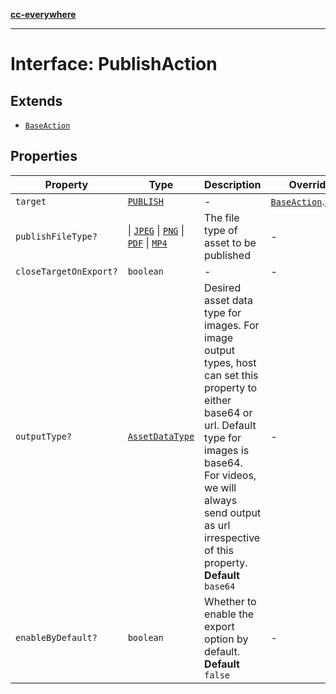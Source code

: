 [**cc-everywhere**](../../../../../index.md)

***

# Interface: PublishAction

## Extends

- [`BaseAction`](../../export-config-types/interfaces/base-action.md)

## Properties

| Property | Type | Description | Overrides |
| ------ | ------ | ------ | ------ |
| `target` | [`PUBLISH`](../../export-config-types/enumerations/publish-target.md#publish) | - | [`BaseAction`](../../export-config-types/interfaces/base-action.md).[`target`](../../export-config-types/interfaces/base-action.md#target) |
| `publishFileType?` | \| [`JPEG`](../../asset-types/enumerations/image-file-type.md#jpeg) \| [`PNG`](../../asset-types/enumerations/image-file-type.md#png) \| [`PDF`](../../asset-types/enumerations/pdf-file-type.md#pdf) \| [`MP4`](../../asset-types/enumerations/video-file-type.md#mp4) | The file type of asset to be published | - |
| `closeTargetOnExport?` | `boolean` | - | - |
| `outputType?` | [`AssetDataType`](../../asset-types/enumerations/asset-data-type.md) | Desired asset data type for images. For image output types, host can set this property to either base64 or url. Default type for images is base64. For videos, we will always send output as url irrespective of this property. **Default** `base64` | - |
| `enableByDefault?` | `boolean` | Whether to enable the export option by default. **Default** `false` | - |
